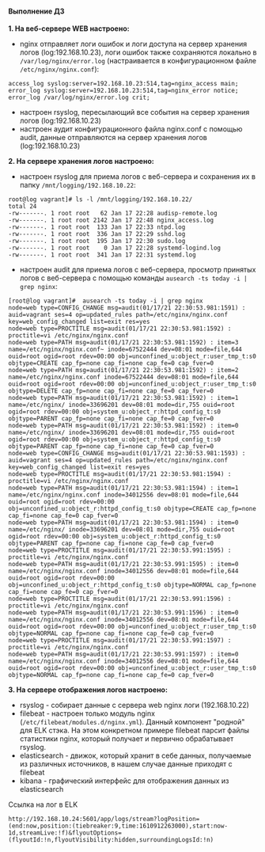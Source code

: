 #### Выполнение ДЗ

**1. На веб-сервере WEB настроено:**
- nginx отправляет логи ошибок и логи доступа на сервер хранения логов (log:192.168.10.23), логи ошибок также сохраняются локально в ```/var/log/nginx/error.log``` (настраивается в конфигурационном файле ```/etc/nginx/nginx.conf```):
```
access_log syslog:server=192.168.10.23:514,tag=nginx_access main;
error_log syslog:server=192.168.10.23:514,tag=nginx_error notice;
error_log /var/log/nginx/error.log crit;
```
- настроен rsyslog, пересылающий все события на сервер хранения логов (log:192.168.10.23)
- настроен аудит конфигурационного файла nginx.conf с помощью audit, данные отправляются на сервер хранения логов (log:192.168.10.23)


**2. На сервере хранения логов настроено:**
- настроен rsyslog для приема логов с веб-сервера и сохранения их в папку ```/mnt/logging/192.168.10.22```:
```
root@log vagrant]# ls -l /mnt/logging/192.168.10.22/
total 24
-rw-------. 1 root root   62 Jan 17 22:28 audisp-remote.log
-rw-------. 1 root root 2142 Jan 17 22:48 nginx_access.log
-rw-------. 1 root root  133 Jan 17 22:33 ntpd.log
-rw-------. 1 root root  336 Jan 17 22:29 sshd.log
-rw-------. 1 root root  195 Jan 17 22:30 sudo.log
-rw-------. 1 root root    0 Jan 17 22:28 systemd-logind.log
-rw-------. 1 root root  341 Jan 17 22:31 systemd.log
```

- настроен audit для приема логов с веб-сервера, просмотр принятых логов с веб-сервера с помощью команды ```ausearch -ts today -i | grep nginx```:
```
[root@log vagrant]#  ausearch -ts today -i | grep nginx
node=web type=CONFIG_CHANGE msg=audit(01/17/21 22:30:53.981:1591) : auid=vagrant ses=4 op=updated_rules path=/etc/nginx/nginx.conf key=web_config_changed list=exit res=yes
node=web type=PROCTITLE msg=audit(01/17/21 22:30:53.981:1592) : proctitle=vi /etc/nginx/nginx.conf
node=web type=PATH msg=audit(01/17/21 22:30:53.981:1592) : item=3 name=/etc/nginx/nginx.conf~ inode=67522444 dev=08:01 mode=file,644 ouid=root ogid=root rdev=00:00 obj=unconfined_u:object_r:user_tmp_t:s0 objtype=CREATE cap_fp=none cap_fi=none cap_fe=0 cap_fver=0
node=web type=PATH msg=audit(01/17/21 22:30:53.981:1592) : item=2 name=/etc/nginx/nginx.conf inode=67522444 dev=08:01 mode=file,644 ouid=root ogid=root rdev=00:00 obj=unconfined_u:object_r:user_tmp_t:s0 objtype=DELETE cap_fp=none cap_fi=none cap_fe=0 cap_fver=0
node=web type=PATH msg=audit(01/17/21 22:30:53.981:1592) : item=1 name=/etc/nginx/ inode=33696201 dev=08:01 mode=dir,755 ouid=root ogid=root rdev=00:00 obj=system_u:object_r:httpd_config_t:s0 objtype=PARENT cap_fp=none cap_fi=none cap_fe=0 cap_fver=0
node=web type=PATH msg=audit(01/17/21 22:30:53.981:1592) : item=0 name=/etc/nginx/ inode=33696201 dev=08:01 mode=dir,755 ouid=root ogid=root rdev=00:00 obj=system_u:object_r:httpd_config_t:s0 objtype=PARENT cap_fp=none cap_fi=none cap_fe=0 cap_fver=0
node=web type=CONFIG_CHANGE msg=audit(01/17/21 22:30:53.981:1593) : auid=vagrant ses=4 op=updated_rules path=/etc/nginx/nginx.conf key=web_config_changed list=exit res=yes
node=web type=PROCTITLE msg=audit(01/17/21 22:30:53.981:1594) : proctitle=vi /etc/nginx/nginx.conf
node=web type=PATH msg=audit(01/17/21 22:30:53.981:1594) : item=1 name=/etc/nginx/nginx.conf inode=34012556 dev=08:01 mode=file,644 ouid=root ogid=root rdev=00:00 obj=unconfined_u:object_r:httpd_config_t:s0 objtype=CREATE cap_fp=none cap_fi=none cap_fe=0 cap_fver=0
node=web type=PATH msg=audit(01/17/21 22:30:53.981:1594) : item=0 name=/etc/nginx/ inode=33696201 dev=08:01 mode=dir,755 ouid=root ogid=root rdev=00:00 obj=system_u:object_r:httpd_config_t:s0 objtype=PARENT cap_fp=none cap_fi=none cap_fe=0 cap_fver=0
node=web type=PROCTITLE msg=audit(01/17/21 22:30:53.991:1595) : proctitle=vi /etc/nginx/nginx.conf
node=web type=PATH msg=audit(01/17/21 22:30:53.991:1595) : item=0 name=/etc/nginx/nginx.conf inode=34012556 dev=08:01 mode=file,644 ouid=root ogid=root rdev=00:00 obj=unconfined_u:object_r:httpd_config_t:s0 objtype=NORMAL cap_fp=none cap_fi=none cap_fe=0 cap_fver=0
node=web type=PROCTITLE msg=audit(01/17/21 22:30:53.991:1596) : proctitle=vi /etc/nginx/nginx.conf
node=web type=PATH msg=audit(01/17/21 22:30:53.991:1596) : item=0 name=/etc/nginx/nginx.conf inode=34012556 dev=08:01 mode=file,644 ouid=root ogid=root rdev=00:00 obj=unconfined_u:object_r:user_tmp_t:s0 objtype=NORMAL cap_fp=none cap_fi=none cap_fe=0 cap_fver=0
node=web type=PROCTITLE msg=audit(01/17/21 22:30:53.991:1597) : proctitle=vi /etc/nginx/nginx.conf
node=web type=PATH msg=audit(01/17/21 22:30:53.991:1597) : item=0 name=/etc/nginx/nginx.conf inode=34012556 dev=08:01 mode=file,644 ouid=root ogid=root rdev=00:00 obj=unconfined_u:object_r:user_tmp_t:s0 objtype=NORMAL cap_fp=none cap_fi=none cap_fe=0 cap_fver=0
```

**3. На сервере отображения логов настроено:**
- rsyslog - собирает данные с сервера web nginx логи (192.168.10.22)
- filebeat - настроен только модуль nginx (```/etc/filebeat/modules.d/nginx.yml```). Данный компонент "родной" для ELK стэка. На этом конкретном примере filebeat парсит файлы статистики nginx, который получает и первично обрабатывает rsyslog.
- elasticsearch - движок, который хранит в себе данных, получаемые из различных источников, в нашем случае данные приходят с filebeat
- kibana - графический интерфейс для отображения данных из elasticsearch


Ссылка на лог в ELK
```
http://192.168.10.24:5601/app/logs/stream?logPosition=(end:now,position:(tiebreaker:9,time:1610912263000),start:now-1d,streamLive:!f)&flyoutOptions=(flyoutId:!n,flyoutVisibility:hidden,surroundingLogsId:!n)
```



